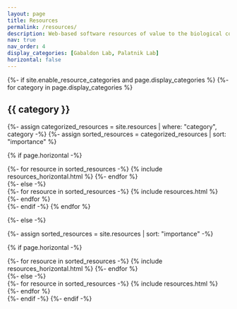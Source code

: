 ```yaml
---
layout: page
title: Resources
permalink: /resources/
description: Web-based software resources of value to the biological community from Gabaldon Lab and Paltnik Lab.
nav: true
nav_order: 4
display_categories: [Gabaldon Lab, Palatnik Lab]
horizontal: false
---
```


<!-- pages/resources.md -->
<div class="projects">
{%- if site.enable_resource_categories and page.display_categories %}
  <!-- Display categorized resources -->
  {%- for category in page.display_categories %}
  
  <!-- Ommit category title -->
  <h2 class="category">{{ category }}</h2>

  {%- assign categorized_resources = site.resources | where: "category", category -%}
  {%- assign sorted_resources = categorized_resources | sort: "importance" %}
  <!-- Generate cards for each resource -->
  {% if page.horizontal -%}
  <div class="container">
    <div class="row row-cols-2">
    {%- for resource in sorted_resources -%}
      {% include resources_horizontal.html %}
    {%- endfor %}
    </div>
  </div>
  {%- else -%}
  <div class="grid">
    {%- for resource in sorted_resources -%}
      {% include resources.html %}
    {%- endfor %}
  </div>
  {%- endif -%}
  {% endfor %}

{%- else -%}
<!-- Display resources without categories -->
  {%- assign sorted_resources = site.resources | sort: "importance" -%}
  <!-- Generate cards for each resource -->
  {% if page.horizontal -%}
  <div class="container">
    <div class="row row-cols-2">
    {%- for resource in sorted_resources -%}
      {% include resources_horizontal.html %}
    {%- endfor %}
    </div>
  </div>
  {%- else -%}
  <div class="grid">
    {%- for resource in sorted_resources -%}
      {% include resources.html %}
    {%- endfor %}
  </div>
  {%- endif -%}
{%- endif -%}
</div>
